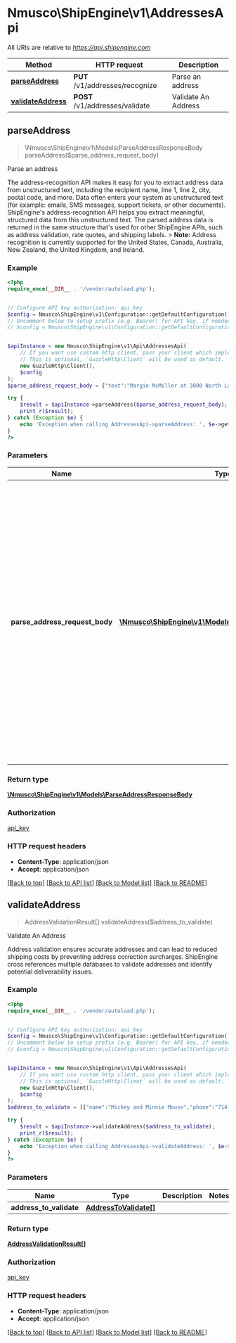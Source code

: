 # Nmusco\ShipEngine\v1\AddressesApi

All URIs are relative to *https://api.shipengine.com*

Method | HTTP request | Description
------------- | ------------- | -------------
[**parseAddress**](AddressesApi.md#parseAddress) | **PUT** /v1/addresses/recognize | Parse an address
[**validateAddress**](AddressesApi.md#validateAddress) | **POST** /v1/addresses/validate | Validate An Address



## parseAddress

> \Nmusco\ShipEngine\v1\Models\ParseAddressResponseBody parseAddress($parse_address_request_body)

Parse an address

The address-recognition API makes it easy for you to extract address data from unstructured text, including the recipient name, line 1, line 2, city, postal code, and more.  Data often enters your system as unstructured text (for example: emails, SMS messages, support tickets, or other documents). ShipEngine's address-recognition API helps you extract meaningful, structured data from this unstructured text. The parsed address data is returned in the same structure that's used for other ShipEngine APIs, such as address validation, rate quotes, and shipping labels.  > **Note:** Address recognition is currently supported for the United States, Canada, Australia, New Zealand, the United Kingdom, and Ireland.

### Example

```php
<?php
require_once(__DIR__ . '/vendor/autoload.php');


// Configure API key authorization: api_key
$config = Nmusco\ShipEngine\v1\Configuration::getDefaultConfiguration()->setApiKey('API-Key', 'YOUR_API_KEY');
// Uncomment below to setup prefix (e.g. Bearer) for API key, if needed
// $config = Nmusco\ShipEngine\v1\Configuration::getDefaultConfiguration()->setApiKeyPrefix('API-Key', 'Bearer');


$apiInstance = new Nmusco\ShipEngine\v1\Api\AddressesApi(
    // If you want use custom http client, pass your client which implements `GuzzleHttp\ClientInterface`.
    // This is optional, `GuzzleHttp\Client` will be used as default.
    new GuzzleHttp\Client(),
    $config
);
$parse_address_request_body = {"text":"Margie McMiller at 3800 North Lamar suite 200 in austin, tx.  The zip code there is 78652."}; // \Nmusco\ShipEngine\v1\Models\ParseAddressRequestBody | The only required field is `text`, which is the text to be parsed. You can optionally also provide an `address` containing already-known values. For example, you may already know the recipient's name, city, and country, and only want to parse the street address into separate lines.

try {
    $result = $apiInstance->parseAddress($parse_address_request_body);
    print_r($result);
} catch (Exception $e) {
    echo 'Exception when calling AddressesApi->parseAddress: ', $e->getMessage(), PHP_EOL;
}
?>
```

### Parameters


Name | Type | Description  | Notes
------------- | ------------- | ------------- | -------------
 **parse_address_request_body** | [**\Nmusco\ShipEngine\v1\Models\ParseAddressRequestBody**](../Model/ParseAddressRequestBody.md)| The only required field is &#x60;text&#x60;, which is the text to be parsed. You can optionally also provide an &#x60;address&#x60; containing already-known values. For example, you may already know the recipient&#39;s name, city, and country, and only want to parse the street address into separate lines. |

### Return type

[**\Nmusco\ShipEngine\v1\Models\ParseAddressResponseBody**](../Model/ParseAddressResponseBody.md)

### Authorization

[api_key](../../README.md#api_key)

### HTTP request headers

- **Content-Type**: application/json
- **Accept**: application/json

[[Back to top]](#) [[Back to API list]](../../README.md#documentation-for-api-endpoints)
[[Back to Model list]](../../README.md#documentation-for-models)
[[Back to README]](../../README.md)


## validateAddress

> AddressValidationResult[] validateAddress($address_to_validate)

Validate An Address

Address validation ensures accurate addresses and can lead to reduced shipping costs by preventing address correction surcharges. ShipEngine cross references multiple databases to validate addresses and identify potential deliverability issues.

### Example

```php
<?php
require_once(__DIR__ . '/vendor/autoload.php');


// Configure API key authorization: api_key
$config = Nmusco\ShipEngine\v1\Configuration::getDefaultConfiguration()->setApiKey('API-Key', 'YOUR_API_KEY');
// Uncomment below to setup prefix (e.g. Bearer) for API key, if needed
// $config = Nmusco\ShipEngine\v1\Configuration::getDefaultConfiguration()->setApiKeyPrefix('API-Key', 'Bearer');


$apiInstance = new Nmusco\ShipEngine\v1\Api\AddressesApi(
    // If you want use custom http client, pass your client which implements `GuzzleHttp\ClientInterface`.
    // This is optional, `GuzzleHttp\Client` will be used as default.
    new GuzzleHttp\Client(),
    $config
);
$address_to_validate = [{"name":"Mickey and Minnie Mouse","phone":"714-781-4565","company_name":"The Walt Disney Company","address_line1":"500 South Buena Vista Street","city_locality":"Burbank","state_province":"CA","postal_code":91521,"country_code":"US"}]; // AddressToValidate[] | 

try {
    $result = $apiInstance->validateAddress($address_to_validate);
    print_r($result);
} catch (Exception $e) {
    echo 'Exception when calling AddressesApi->validateAddress: ', $e->getMessage(), PHP_EOL;
}
?>
```

### Parameters


Name | Type | Description  | Notes
------------- | ------------- | ------------- | -------------
 **address_to_validate** | [**AddressToValidate[]**](../Model/AddressToValidate.md)|  |

### Return type

[**AddressValidationResult[]**](../Model/AddressValidationResult.md)

### Authorization

[api_key](../../README.md#api_key)

### HTTP request headers

- **Content-Type**: application/json
- **Accept**: application/json

[[Back to top]](#) [[Back to API list]](../../README.md#documentation-for-api-endpoints)
[[Back to Model list]](../../README.md#documentation-for-models)
[[Back to README]](../../README.md)


